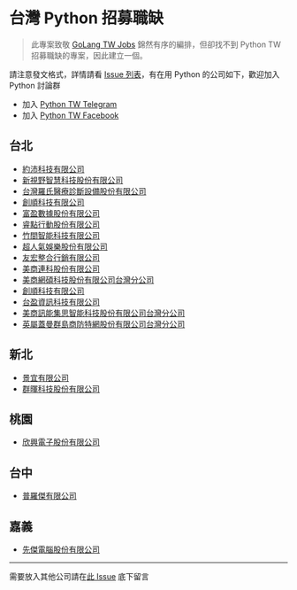 # 台灣 Python 招募職缺

> 此專案致敬 [GoLang TW Jobs](https://github.com/golangtw/jobs) 錦然有序的編排，但卻找不到 Python TW 招募職缺的專案，因此建立一個。

請注意發文格式，詳情請看 [Issue 列表](https://github.com/python-tw/jobs/issues)，有在用 Python 的公司如下，歡迎加入 Python 討論群

* 加入 [Python TW Telegram](https://t.me/pythontw)
* 加入 [Python TW Facebook](https://zh-tw.facebook.com/groups/pythontw/)

## 台北

* [約沛科技有限公司](https://www.appar.com.tw/)
* [新視野智慧科技股份有限公司](https://nexvision.ai/)
* [台灣羅氏醫療診斷設備股份有限公司](https://www.roche.com/about/business/diagnostics/about-diagnostics.htm)
* [創順科技有限公司](https://unnotech.com)
* [富盈數據股份有限公司](https://www.breaktime.com.tw/)
* [睿點行動股份有限公司](#)
* [竹間智能科技有限公司](http://www.emotibot.com/TW.html)
* [超人氣娛樂股份有限公司](http://supermedia.cool/)
* [友宏整合行銷有限公司](https://www.rapidoffice.net/)
* [美商連科股份有限公司](https://www.letslinc.com/)
* [美商網碩科技股份有限公司台灣分公司](https://www.ffn.com/)
* [創順科技有限公司](https://unnotech.com)
* [台盈資訊科技有限公司](https://taiwinner.com.tw/)
* [美商訊能集思智能科技股份有限公司台灣分公司](http://www.synergies.com.tw/)
* [英屬蓋曼群島商防特網股份有限公司台灣分公司](http://www.fortinet.com)

## 新北

* [景宜有限公司](https://ryzo.io/)
* [群暉科技股份有限公司](https://www.synology.com)

## 桃園

* [欣興電子股份有限公司](http://www.unimicron.com)

## 台中

* [普羅傑有限公司](#)

## 嘉義

* [先傑電腦股份有限公司](http://www.alltop.com.tw)

---

需要放入其他公司請在[此 Issue](https://github.com/python-tw/jobs/issues/1) 底下留言
